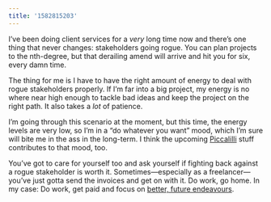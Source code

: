 ```yaml
---
title: '1582815203'
---
```

I’ve been doing client services for a _very_ long time now and there’s one thing that never changes: stakeholders going rogue. You can plan projects to the nth-degree, but that derailing amend will arrive and hit you for six, every damn time.

The thing for me is I have to have the right amount of energy to deal with rogue stakeholders properly. If I’m far into a big project, my energy is no where near high enough to tackle bad ideas and keep the project on the right path. It also takes a _lot_ of patience.

I’m going through this scenario at the moment, but this time, the energy levels are very low, so I’m in a “do whatever you want” mood, which I’m sure will bite me in the ass in the long-term. I think the upcoming [Piccalilli](https://piccalil.li/) stuff contributes to that mood, too.

You’ve got to care for yourself too and ask yourself if fighting back against a rogue stakeholder is worth it. Sometimes—especially as a freelancer—you’ve just gotta send the invoices and get on with it. Do work, go home. In my case: Do work, get paid and focus on [better, future endeavours](https://piccalil.li/).
